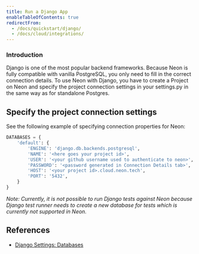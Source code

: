 ```yaml
---
title: Run a Django App
enableTableOfContents: true
redirectFrom:
  - /docs/quickstart/django/
  - /docs/cloud/integrations/
---
```


### Introduction

Django is one of the most popular backend frameworks. Because Neon is fully compatible with vanilla PostgreSQL, you only need to fill in the correct connection details. To use Neon with Django, you have to create a Project on Neon and specify the project connection settings in your settings.py in the same way as for standalone Postgres.

## Specify the project connection settings

See the following example of specifying connection properties for Neon:

```python
DATABASES = {
    'default': {
        'ENGINE': 'django.db.backends.postgresql',
        'NAME': '<here goes your project id>',
        'USER': '<your github username used to authenticate to neon>',
        'PASSWORD': '<password generated in Connection Details tab>',
        'HOST': '<your project id>.cloud.neon.tech',
        'PORT': '5432',
    }
}
```

_Note: Currently, it is not possible to run Django tests against Neon because Django test runner needs to create a new database for tests which is currently not supported in Neon._

## References

- [Django Settings: Databases](https://docs.djangoproject.com/en/4.0/ref/settings/#databases)
